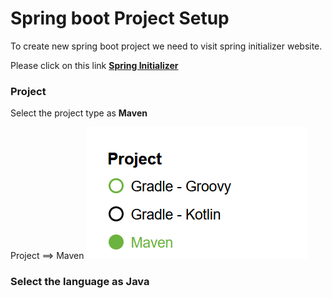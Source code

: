 # Spring boot Project Setup
To create new spring boot project we need to visit spring initializer website.

Please click on this link <a href="https://start.spring.io/" target="_blank">**Spring Initializer**</a>

### Project
Select the project type as **Maven**

Project ==> Maven
![img.png](images/img.png)

### Select the language as Java